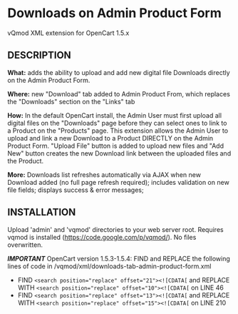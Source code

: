 # Downloads on Admin Product Form
vQmod XML extension for OpenCart 1.5.x

## DESCRIPTION

**What:** adds the ability to upload and add new digital file Downloads directly on the Admin Product Form.

**Where:** new "Download" tab added to Admin Product From, which replaces the "Downloads" section on the "Links" tab 

**How:** In the default OpenCart install, the Admin User must first upload all digital files on the "Downloads" page before they can select ones to link to a Product on the "Products" page. This extension allows the Admin User to upload and link a new Download to a Product DIRECTLY on the Admin Product Form. "Upload File" button is added to upload new files and "Add New" button creates the new Download link between the uploaded files and the Product.

**More:** Downloads list refreshes automatically via AJAX when new Download added (no full page refresh required); includes validation on new file fields; displays success & error messages;

## INSTALLATION

Upload 'admin' and 'vqmod' directories to your web server root. Requires vqmod is installed (https://code.google.com/p/vqmod/). No files overwritten.

***IMPORTANT***
OpenCart version 1.5.3-1.5.4: FIND and REPLACE the following lines of code in /vqmod/xml/downloads-tab-admin-product-form.xml
- FIND `<search position="replace" offset="21"><![CDATA[` and REPLACE WITH `<search position="replace" offset="10"><![CDATA[` on LINE 46
- FIND `<search position="replace" offset="13"><![CDATA[` and REPLACE WITH `<search position="replace" offset="15"><![CDATA[` on LINE 210
